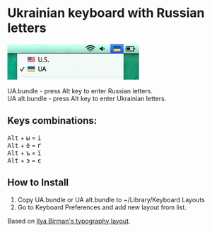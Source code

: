 Ukrainian keyboard with Russian letters
==

![Screenshot](menu.png)

UA.bundle - press Alt key to enter Russian letters.  
UA alt.bundle - press Alt key to enter Ukrainian letters.

Keys combinations:
--
<kbd>Alt</kbd> + <kbd>ы</kbd> = <kbd>і</kbd>  
<kbd>Alt</kbd> + <kbd>ё</kbd> = <kbd>ґ</kbd>  
<kbd>Alt</kbd> + <kbd>ъ</kbd> = <kbd>ї</kbd>  
<kbd>Alt</kbd> + <kbd>э</kbd> = <kbd>є</kbd> 

How to Install
--

1. Copy UA.bundle or UA alt.bundle to ~/Library/Keyboard Layouts
2. Go to Keyboard Preferences and add new layout from list.

Based on [Ilya Birman's typography layout](http://ilyabirman.ru/projects/typography-layout/).
